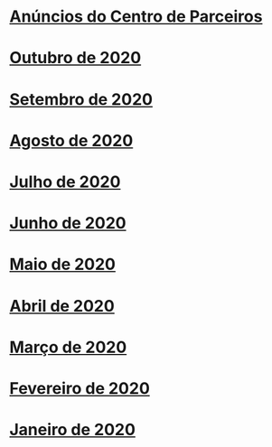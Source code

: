 # [Anúncios do Centro de Parceiros](index.md)
# [Outubro de 2020](2020-october.md)
# [Setembro de 2020](2020-september.md)
# [Agosto de 2020](2020-august.md)
# [Julho de 2020](2020-july.md)
# [Junho de 2020](2020-june.md)
# [Maio de 2020](2020-may.md)
# [Abril de 2020](2020-april.md)
# [Março de 2020](2020-march.md)
# [Fevereiro de 2020](2020-february.md)
# [Janeiro de 2020](2020-january.md)
